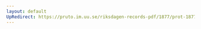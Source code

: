 ```yaml
---
layout: default
UpRedirect: https://pruto.im.uu.se/riksdagen-records-pdf/1877/prot-1877--ak--054/prot-1877--ak--054_020.pdf
---
```

